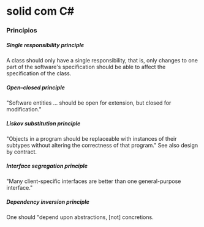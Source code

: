 # solid com C#

### Princípios

##### Single responsibility principle
A class should only have a single responsibility, that is, only changes to one part of the software's specification should be able to affect the specification of the class.

##### Open–closed principle
"Software entities ... should be open for extension, but closed for modification."

##### Liskov substitution principle
"Objects in a program should be replaceable with instances of their subtypes without altering the correctness of that program." See also design by contract.

##### Interface segregation principle
"Many client-specific interfaces are better than one general-purpose interface."

##### Dependency inversion principle
One should "depend upon abstractions, [not] concretions.